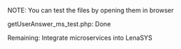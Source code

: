 NOTE: You can test the files by opening them in browser

getUserAnswer_ms_test.php: Done

Remaining: Integrate microservices into LenaSYS